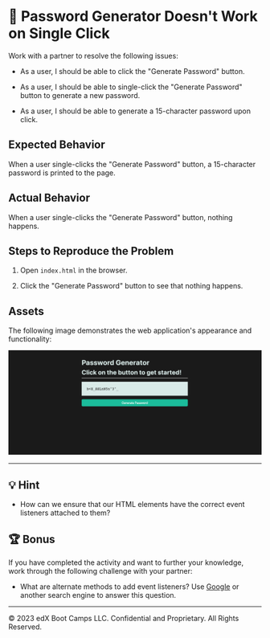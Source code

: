 # 🐛 Password Generator Doesn't Work on Single Click

Work with a partner to resolve the following issues:

* As a user, I should be able to click the "Generate Password" button.

* As a user, I should be able to single-click the "Generate Password" button to generate a new password.

* As a user, I should be able to generate a 15-character password upon click. 

## Expected Behavior

When a user single-clicks the "Generate Password" button, a 15-character password is printed to the page.

## Actual Behavior

When a user single-clicks the "Generate Password" button, nothing happens.

## Steps to Reproduce the Problem

1. Open `index.html` in the browser.

2. Click the "Generate Password" button to see that nothing happens.

## Assets

The following image demonstrates the web application's appearance and functionality:

![On the password generator app, an input field is filled by a random password.](./Images/01-solution-screenshot.png)

---

## 💡 Hint 

* How can we ensure that our HTML elements have the correct event listeners attached to them?
  
## 🏆 Bonus 

If you have completed the activity and want to further your knowledge, work through the following challenge with your partner:

* What are alternate methods to add event listeners? Use [Google](https://www.google.com) or another search engine to answer this question.

---

© 2023 edX Boot Camps LLC. Confidential and Proprietary. All Rights Reserved.
